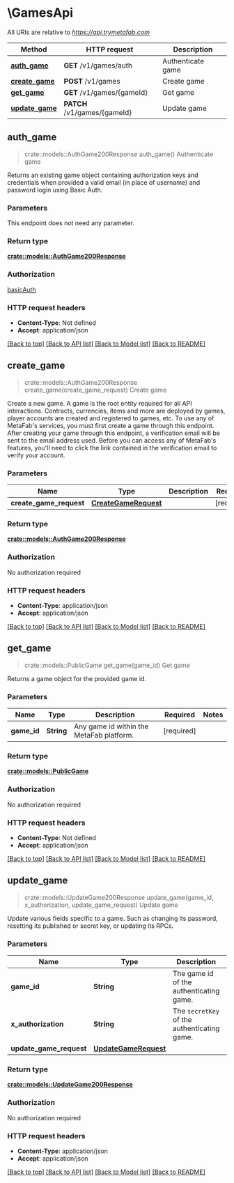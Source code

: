 # \GamesApi

All URIs are relative to *https://api.trymetafab.com*

Method | HTTP request | Description
------------- | ------------- | -------------
[**auth_game**](GamesApi.md#auth_game) | **GET** /v1/games/auth | Authenticate game
[**create_game**](GamesApi.md#create_game) | **POST** /v1/games | Create game
[**get_game**](GamesApi.md#get_game) | **GET** /v1/games/{gameId} | Get game
[**update_game**](GamesApi.md#update_game) | **PATCH** /v1/games/{gameId} | Update game



## auth_game

> crate::models::AuthGame200Response auth_game()
Authenticate game

Returns an existing game object containing authorization keys and credentials when provided a valid email (in place of username) and password login using Basic Auth.

### Parameters

This endpoint does not need any parameter.

### Return type

[**crate::models::AuthGame200Response**](authGame_200_response.md)

### Authorization

[basicAuth](../README.md#basicAuth)

### HTTP request headers

- **Content-Type**: Not defined
- **Accept**: application/json

[[Back to top]](#) [[Back to API list]](../README.md#documentation-for-api-endpoints) [[Back to Model list]](../README.md#documentation-for-models) [[Back to README]](../README.md)


## create_game

> crate::models::AuthGame200Response create_game(create_game_request)
Create game

Create a new game. A game is the root entity required for all API interactions. Contracts, currencies, items and more are deployed by games, player accounts are created and registered to games, etc.  To use any of MetaFab's services, you must first create a game through this endpoint.  After creating your game through this endpoint, a verification email will be sent to the email address used. Before you can access any of MetaFab's features, you'll need to click the link contained in the verification email to verify your account.

### Parameters


Name | Type | Description  | Required | Notes
------------- | ------------- | ------------- | ------------- | -------------
**create_game_request** | [**CreateGameRequest**](CreateGameRequest.md) |  | [required] |

### Return type

[**crate::models::AuthGame200Response**](authGame_200_response.md)

### Authorization

No authorization required

### HTTP request headers

- **Content-Type**: application/json
- **Accept**: application/json

[[Back to top]](#) [[Back to API list]](../README.md#documentation-for-api-endpoints) [[Back to Model list]](../README.md#documentation-for-models) [[Back to README]](../README.md)


## get_game

> crate::models::PublicGame get_game(game_id)
Get game

Returns a game object for the provided game id.

### Parameters


Name | Type | Description  | Required | Notes
------------- | ------------- | ------------- | ------------- | -------------
**game_id** | **String** | Any game id within the MetaFab platform. | [required] |

### Return type

[**crate::models::PublicGame**](PublicGame.md)

### Authorization

No authorization required

### HTTP request headers

- **Content-Type**: Not defined
- **Accept**: application/json

[[Back to top]](#) [[Back to API list]](../README.md#documentation-for-api-endpoints) [[Back to Model list]](../README.md#documentation-for-models) [[Back to README]](../README.md)


## update_game

> crate::models::UpdateGame200Response update_game(game_id, x_authorization, update_game_request)
Update game

Update various fields specific to a game. Such as changing its password, resetting its published or secret key, or updating its RPCs.

### Parameters


Name | Type | Description  | Required | Notes
------------- | ------------- | ------------- | ------------- | -------------
**game_id** | **String** | The game id of the authenticating game. | [required] |
**x_authorization** | **String** | The `secretKey` of the authenticating game. | [required] |
**update_game_request** | [**UpdateGameRequest**](UpdateGameRequest.md) |  | [required] |

### Return type

[**crate::models::UpdateGame200Response**](updateGame_200_response.md)

### Authorization

No authorization required

### HTTP request headers

- **Content-Type**: application/json
- **Accept**: application/json

[[Back to top]](#) [[Back to API list]](../README.md#documentation-for-api-endpoints) [[Back to Model list]](../README.md#documentation-for-models) [[Back to README]](../README.md)

